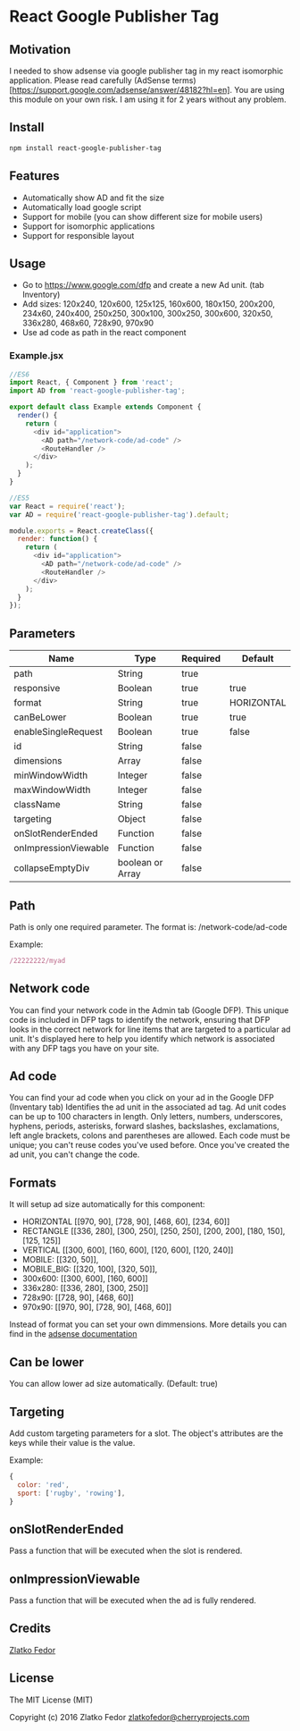 # React Google Publisher Tag

## Motivation

I needed to show adsense via google publisher tag in my react isomorphic application.
Please read carefully (AdSense terms)[https://support.google.com/adsense/answer/48182?hl=en].
You are using this module on your own risk. I am using it for 2 years without any problem.

## Install
```sh
npm install react-google-publisher-tag
```

## Features

 * Automatically show AD and fit the size
 * Automatically load google script
 * Support for mobile (you can show different size for mobile users)
 * Support for isomorphic applications
 * Support for responsible layout


## Usage

 - Go to https://www.google.com/dfp and create a new Ad unit. (tab Inventory)
 - Add sizes: 120x240, 120x600, 125x125, 160x600, 180x150, 200x200, 234x60, 240x400, 250x250, 300x100, 300x250, 300x600, 320x50, 336x280, 468x60, 728x90, 970x90
 - Use ad code as path in the react component


### Example.jsx

```js
//ES6
import React, { Component } from 'react';
import AD from 'react-google-publisher-tag';

export default class Example extends Component {
  render() {
    return (
      <div id="application">
        <AD path="/network-code/ad-code" />
        <RouteHandler />
      </div>
    );
  }
}
```

```js
//ES5
var React = require('react');
var AD = require('react-google-publisher-tag').default;

module.exports = React.createClass({
  render: function() {
    return (
      <div id="application">
        <AD path="/network-code/ad-code" />
        <RouteHandler />
      </div>
    );
  }
});
```

## Parameters

| Name                       |     Type         |  Required | Default   |
|----------------------------|------------------|-----------|------------|
| path                       | String           | true      |            |
| responsive                 | Boolean          | true      | true       |
| format                     | String           | true      | HORIZONTAL |
| canBeLower                 | Boolean          | true      | true       |
| enableSingleRequest        | Boolean          | true      | false      |
| id                         | String           | false     |            |
| dimensions                 | Array            | false     |            |
| minWindowWidth             | Integer          | false     |            |
| maxWindowWidth             | Integer          | false     |            |
| className                  | String           | false     |            |
| targeting                  | Object           | false     |            |
| onSlotRenderEnded          | Function         | false     |            |
| onImpressionViewable       | Function         | false     |            |
| collapseEmptyDiv           | boolean or Array | false     |            |

## Path

Path is only one required parameter. The format is:
/network-code/ad-code

Example:

```js
/22222222/myad
```

## Network code

You can find your network code in the Admin tab (Google DFP).
This unique code is included in DFP tags to identify the network, ensuring that DFP looks in the correct network for line items that are targeted to a particular ad unit. It's displayed here to help you identify which network is associated with any DFP tags you have on your site.

## Ad code

You can find your ad code when you click on your ad in the Google DFP (Inventary tab)
Identifies the ad unit in the associated ad tag. Ad unit codes can be up to 100 characters in length. Only letters, numbers, underscores, hyphens, periods, asterisks, forward slashes, backslashes, exclamations, left angle brackets, colons and parentheses are allowed. Each code must be unique; you can't reuse codes you've used before. Once you've created the ad unit, you can't change the code.


## Formats

It will setup ad size automatically for this component:
 - HORIZONTAL [[970, 90], [728, 90], [468, 60], [234, 60]]
 - RECTANGLE [[336, 280], [300, 250], [250, 250], [200, 200], [180, 150], [125, 125]]
 - VERTICAL [[300, 600], [160, 600], [120, 600], [120, 240]]
 - MOBILE: [[320, 50]],
 - MOBILE_BIG: [[320, 100], [320, 50]],
 - 300x600: [[300, 600], [160, 600]]
 - 336x280: [[336, 280], [300, 250]]
 - 728x90: [[728, 90], [468, 60]]
 - 970x90: [[970, 90], [728, 90], [468, 60]]

Instead of format you can set your own dimmensions. More details you can find in the [adsense documentation](https://support.google.com/adsense/answer/6002621?hl=sk)

## Can be lower

You can allow lower ad size automatically. (Default: true)

## Targeting

Add custom targeting parameters for a slot.
The object's attributes are the keys while their value is the value.

Example:
```js
{
  color: 'red',
  sport: ['rugby', 'rowing'],
}
```

## onSlotRenderEnded

Pass a function that will be executed when the slot is rendered.

## onImpressionViewable

Pass a function that will be executed when the ad is fully rendered.

## Credits

[Zlatko Fedor](http://github.com/seeden)

## License

The MIT License (MIT)

Copyright (c) 2016 Zlatko Fedor zlatkofedor@cherryprojects.com
